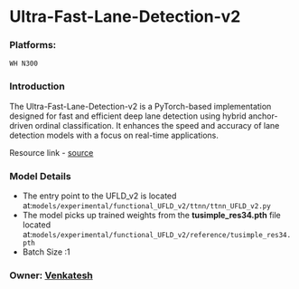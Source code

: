 # Ultra-Fast-Lane-Detection-v2

### Platforms:
    WH N300

### Introduction

The Ultra-Fast-Lane-Detection-v2 is a PyTorch-based implementation designed for fast and efficient deep lane detection using hybrid anchor-driven ordinal classification. It enhances the speed and accuracy of lane detection models with a focus on real-time applications.

Resource link - [source](https://github.com/cfzd/Ultra-Fast-Lane-Detection-v2)

### Model Details

- The entry point to the UFLD_v2 is located at:`models/experimental/functional_UFLD_v2/ttnn/ttnn_UFLD_v2.py`
- The model picks up trained weights from the **tusimple_res34.pth** file located at:`models/experimental/functional_UFLD_v2/reference/tusimple_res34.pth`
- Batch Size :1


### Owner: [Venkatesh](https://github.com/vguduruTT)

